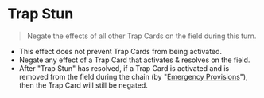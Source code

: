 # Trap Stun

> Negate the effects of all other Trap Cards on the field during this turn.

*   This effect does not prevent Trap Cards from being activated.
*   Negate any effect of a Trap Card that activates & resolves on the field.
*   After "Trap Stun" has resolved, if a Trap Card is activated and is removed from the field during the chain (by "[Emergency Provisions](https://yugipedia.com/wiki/Emergency_Provisions)"), then the Trap Card will still be negated.
